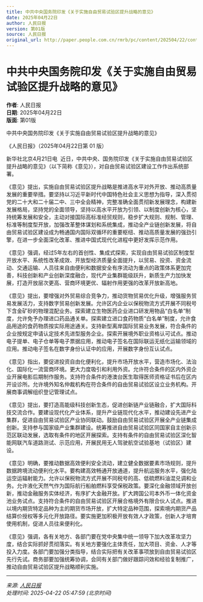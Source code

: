 ```yaml
---
title: 中共中央国务院印发《关于实施自由贸易试验区提升战略的意见》
date: 2025年04月22日
author: 人民日报
version: 第01版
source: 人民日报
original_url: http://paper.people.com.cn/rmrb/pc/content/202504/22/content_30069245.html
---
```


# 中共中央国务院印发《关于实施自由贸易试验区提升战略的意见》

**作者**: 人民日报  
**日期**: 2025年04月22日  
**版面**: 第01版  

中共中央国务院印发《关于实施自由贸易试验区提升战略的意见》

《人民日报》（2025年04月22日第 01 版）

新华社北京4月21日电  近日，中共中央、国务院印发《关于实施自由贸易试验区提升战略的意见》（以下简称《意见》），对自由贸易试验区建设工作作出系统部署。

《意见》提出，实施自由贸易试验区提升战略是推进高水平对外开放、推动高质量发展的重要举措。要坚持以习近平新时代中国特色社会主义思想为指导，深入贯彻党的二十大和二十届二中、三中全会精神，完整准确全面贯彻新发展理念，构建新发展格局，坚持党的全面领导，坚持以高水平开放为引领、以制度创新为核心，坚持统筹发展和安全，主动对接国际高标准经贸规则，稳步扩大规则、规制、管理、标准等制度型开放，加强改革整体谋划和系统集成，推动全产业链创新发展，将自由贸易试验区建设成为畅通国内国际双循环的重要枢纽、推动高质量发展的强劲引擎，在进一步全面深化改革、推进中国式现代化进程中更好发挥示范作用。

《意见》强调，经过5年左右的首创性、集成式探索，实现自由贸易试验区制度型开放水平、系统性改革成效、开放型经济质量全面提升，以贸易、投资、资金流动、交通运输、人员往来自由便利和数据安全有序流动为重点的政策体系更加完善，科技创新和产业创新深度融合，现代产业集群能级跃升，新质生产力加快发展，打造开放层次更高、营商环境更优、辐射作用更强的改革开放新高地。

《意见》提出，要增强对外贸易综合竞争力，推动货物贸易优化升级，增强服务贸易发展活力，支持数字贸易创新发展。允许区内企业以保税物流方式开展不同税号下含金矿砂的物理混配业务。探索建立生物医药企业进口研发用物品“白名单”制度，允许免予办理进口药品通关单。探索建立进口食药物质“白名单”制度，允许食品用途的食药物质按实际用途通关。支持新型离岸国际贸易业务发展，符合条件的企业按规定申请认定技术先进型服务企业。探索开展境外职业资格认可试点。推动电子提单、电子仓单等电子票据应用，推动电子签名在国际联运无纸化运输领域的应用。推动电子签名在数字身份认证中的应用，开展数字身份互认试点。

《意见》指出，要促进投资自由化便利化，提升市场开放水平，营造市场化、法治化、国际化一流营商环境。更大力度吸引和利用外资。允许符合条件的区内外资企业开展电影后期制作服务。支持符合条件的港澳台医生取得医师资格证书后在区内开设诊所。允许境外知名仲裁机构在符合条件的自由贸易试验区设立业务机构。开展商事调解组织登记管理试点。

《意见》提出，要打造高能级科技创新生态，促进创新链产业链融合，扩大国际科技交流合作。要建设现代化产业体系，提升产业链现代化水平，推动建设先进产业集群，促进自由贸易试验区产业协同联动。鼓励自由贸易试验区开展全产业链集成创新。支持参与国家级产业集群建设。统筹推进自由贸易试验区同国家自主创新示范区联动发展，选取有条件的地区开展探索。支持有条件的自由贸易试验区深化智能网联汽车道路测试、示范应用，开展民用无人驾驶航空试验基地（试验区）建设。

《意见》明确，要推动数据高效便利安全流动，建立健全数据要素市场规则，提升数据跨境流动便利化水平。要构建高效畅通开放通道，提升航运服务水平，强化陆运空运辐射能力。允许以保税物流方式开展不同税号的高、低硫燃料油混兑调和业务。允许液化天然气作为国际航行船舶燃料享受保税政策。要深化金融领域开放创新，推动金融服务实体经济，有序扩大金融开放。扩大跨国公司本外币一体化资金池业务试点。支持符合条件的自由贸易试验区开展合格境外有限合伙人试点。推进以境内期货特定品种为主的期货市场开放，扩大特定品种范围，探索境内期货产品结算价授权等多元化开放路径。要实施更加积极开放有效人才政策，创新人才培育使用机制，促进人员往来便利化。

《意见》强调，各有关地方、各部门要在党中央集中统一领导下加大改革攻坚力度，结合实际抓好贯彻落实。有关地方要强化主体责任，加大项目、资金、人才等投入力度。各部门要加强分类指导，结合实际把有关改革事项放到自由贸易试验区先行先试。商务部要加强统筹协调，会同有关部门做好跟踪问效和经验复制推广，推动自由贸易试验区提升战略顺利实施。

---

*来源: [人民日报](http://paper.people.com.cn/rmrb/pc/content/202504/22/content_30069245.html)*  
*处理时间: 2025-04-22 05:47:59 (北京时间)*

